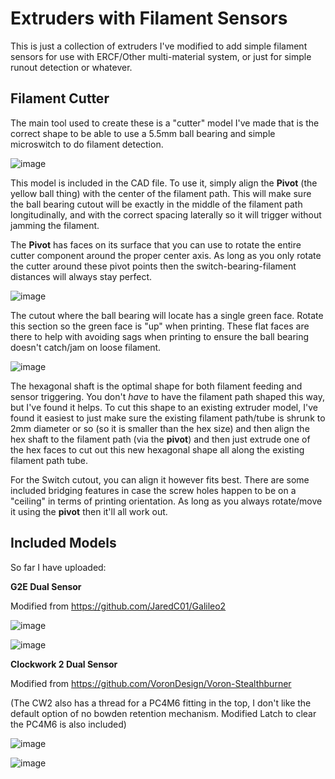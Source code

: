 # Extruders with Filament Sensors

This is just a collection of extruders I've modified to add simple filament sensors for use with ERCF/Other multi-material system, or just for simple runout detection or whatever.

## Filament Cutter

The main tool used to create these is a "cutter" model I've made that is the correct shape to be able to use a 5.5mm ball bearing and simple microswitch to do filament detection.

![image](https://github.com/Esoterical/PrinterMods/assets/124253477/a6760154-a336-4851-b159-1ea4b31b7223)

This model is included in the CAD file. To use it, simply align the **Pivot** (the yellow ball thing) with the center of the filament path. This will make sure the ball bearing
cutout will be exactly in the middle of the filament path longitudinally, and with the correct spacing laterally so it will trigger without jamming the filament.

The **Pivot** has faces on its surface that you can use to rotate the entire cutter component around the proper center axis. As long as you only rotate the cutter around these
pivot points then the switch-bearing-filament distances will always stay perfect.

![image](https://github.com/Esoterical/PrinterMods/assets/124253477/a4fd19f7-b41e-4a4e-9634-e747ab86a79f)

The cutout where the ball bearing will locate has a single green face. Rotate this section so the green face is "up" when printing. These flat faces are there to help with 
avoiding sags when printing to ensure the ball bearing doesn't catch/jam on loose filament.

![image](https://github.com/Esoterical/PrinterMods/assets/124253477/27c1b960-5928-44ea-b423-9155eac35215)

The hexagonal shaft is the optimal shape for both filament feeding and sensor triggering. You don't *have* to have the filament path shaped this way, but I've found it helps.
To cut this shape to an existing extruder model, I've found it easiest to just make sure the existing filament path/tube is shrunk to 2mm diameter or so (so it is smaller than the
hex size) and then align the hex shaft to the filament path (via the **pivot**) and then just extrude one of the hex faces to cut out this new hexagonal shape all along the 
existing filament path tube.

For the Switch cutout, you can align it however fits best. There are some included bridging features in case the screw holes happen to be on a "ceiling" in terms of printing 
orientation. As long as you always rotate/move it using the **pivot** then it'll all work out.

## Included Models

So far I have uploaded:

**G2E Dual Sensor**

Modified from https://github.com/JaredC01/Galileo2

![image](https://github.com/Esoterical/PrinterMods/assets/124253477/b7d69241-3f29-4449-8192-8877770913dc)

![image](https://github.com/Esoterical/PrinterMods/assets/124253477/24b7ef14-7792-46f6-9fc0-1551c54a8712)


**Clockwork 2 Dual Sensor**

Modified from https://github.com/VoronDesign/Voron-Stealthburner

(The CW2 also has a thread for a PC4M6 fitting in the top, I don't like the default option of no bowden retention mechanism. Modified Latch to clear the PC4M6 is also included)

![image](https://github.com/Esoterical/PrinterMods/assets/124253477/18bae1cb-3361-49fe-a25a-0d1569e96099)

![image](https://github.com/Esoterical/PrinterMods/assets/124253477/0c758979-ab86-4a89-8c56-679e6f5b6dfd)
